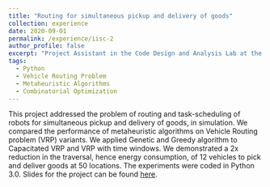 ```yaml
---
title: "Routing for simultaneous pickup and delivery of goods"
collection: experience
date: 2020-09-01
permalink: /experience/iisc-2
author_profile: false
excerpt: "Project Assistant in the Code Design and Analysis Lab at the Indian Institute of Science, Nov 2017 – July 2018."
tags:
  - Python
  - Vehicle Routing Problem
  - Metaheuristic Algorithms
  - Combinatorial Optimization
---
```


<!-- Short summary
====== -->
This project addressed the problem of routing and task-scheduling of robots for simultaneous pickup and delivery of goods, in simulation. We compared the performance of metaheuristic algorithms on Vehicle Routing problem (VRP) variants. We applied Genetic and Greedy algorithm to Capacitated VRP and VRP with time windows. We demonstrated a 2x reduction in the traversal, hence energy consumption, of 12 vehicles to pick and deliver goods at 50 locations. The experiments were coded in Python 3.0. Slides for the project can be found [here](https://prabhasak.github.io/files/Robot_indoor_routing_7.pdf).